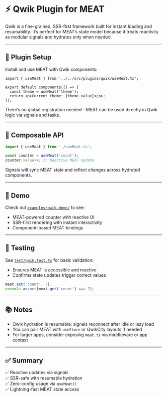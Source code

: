 # ⚡ Qwik Plugin for MEAT

Qwik is a fine-grained, SSR-first framework built for instant loading and resumability. It’s perfect for MEAT’s state model because it treats reactivity as modular signals and hydrates only when needed.

---

## 🧩 Plugin Setup

Install and use MEAT with Qwik components:

```tsx
import { useMeat } from '../../src/plugins/qwik/useMeat.ts';

export default component$(() => {
  const theme = useMeat('theme');
  return <p>Current theme: {theme.value}</p>;
});
```

There’s no global registration needed—MEAT can be used directly in Qwik logic via signals and tasks.

---

## 🧮 Composable API

```ts
import { useMeat } from './useMeat.ts';

const counter = useMeat('count');
counter.value++; // Reactive MEAT update
```

Signals will sync MEAT state and reflect changes across hydrated components.

---

## 📂 Demo

Check out [`examples/qwik-demo/`](../../examples/qwik-demo/) to see:
- MEAT-powered counter with reactive UI
- SSR-first rendering with instant interactivity
- Component-based MEAT bindings

---

## 🧪 Testing

See [`test/qwik.test.ts`](../../test/qwik.test.ts) for basic validation:
- Ensures MEAT is accessible and reactive
- Confirms state updates trigger correct values

```ts
meat.set('count', 7);
console.assert(meat.get('count') === 7);
```

---

## 📚 Notes

- Qwik hydration is resumable: signals reconnect after idle or lazy load
- You can pair MEAT with `useStore` or QwikCity layouts if needed
- For larger apps, consider exposing `meat.ts` via middleware or app context

---

## ✅ Summary

✅ Reactive updates via signals  
✅ SSR-safe with resumable hydration  
✅ Zero-config usage via `useMeat()`  
✅ Lightning-fast MEAT state access
